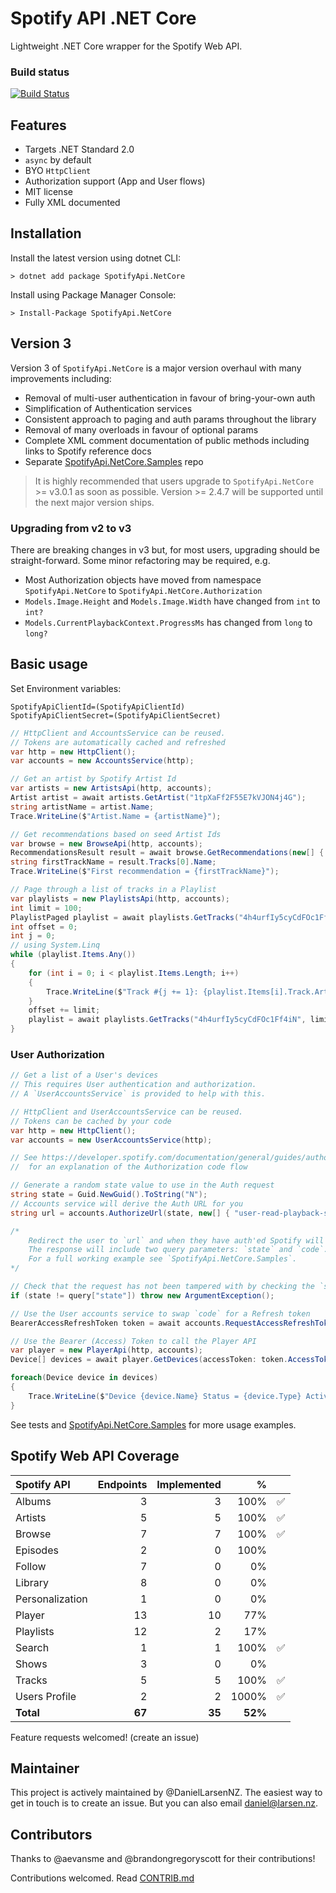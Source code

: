 # Spotify API .NET Core

Lightweight .NET Core wrapper for the Spotify Web API.

### Build status

[![Build Status](https://dev.azure.com/daniellarsennz/SpotifyApi.NetCore/_apis/build/status/SpotifyApi.NetCore-Build)](https://dev.azure.com/daniellarsennz/SpotifyApi.NetCore/_build/latest?definitionId=9)

## Features 

* Targets .NET Standard 2.0
* `async` by default
* BYO `HttpClient`
* Authorization support (App and User flows)
* MIT license
* Fully XML documented

## Installation

Install the latest version using dotnet CLI:

    > dotnet add package SpotifyApi.NetCore

Install using Package Manager Console:

    > Install-Package SpotifyApi.NetCore

## Version 3

Version 3 of `SpotifyApi.NetCore` is a major version overhaul with many improvements including:

* Removal of multi-user authentication in favour of bring-your-own auth
* Simplification of Authentication services
* Consistent approach to paging and auth params throughout the library
* Removal of many overloads in favour of optional params
* Complete XML comment documentation of public methods including links to Spotify reference docs
* Separate [SpotifyApi.NetCore.Samples] repo

> It is highly recommended that users upgrade to `SpotifyApi.NetCore` >= v3.0.1 as soon as possible. 
> Version >= 2.4.7 will be supported until the next major version ships.

### Upgrading from v2 to v3

There are breaking changes in v3 but, for most users, upgrading should be straight-forward. Some minor 
refactoring may be required, e.g.

* Most Authorization objects have moved from namespace `SpotifyApi.NetCore` to `SpotifyApi.NetCore.Authorization`
* `Models.Image.Height` and `Models.Image.Width` have changed from `int` to `int?`
* `Models.CurrentPlaybackContext.ProgressMs` has changed from `long` to `long?`

## Basic usage

Set Environment variables:
    
    SpotifyApiClientId=(SpotifyApiClientId)
    SpotifyApiClientSecret=(SpotifyApiClientSecret)

```csharp
// HttpClient and AccountsService can be reused. 
// Tokens are automatically cached and refreshed
var http = new HttpClient();
var accounts = new AccountsService(http);

// Get an artist by Spotify Artist Id
var artists = new ArtistsApi(http, accounts);
Artist artist = await artists.GetArtist("1tpXaFf2F55E7kVJON4j4G");
string artistName = artist.Name;
Trace.WriteLine($"Artist.Name = {artistName}");

// Get recommendations based on seed Artist Ids
var browse = new BrowseApi(http, accounts);
RecommendationsResult result = await browse.GetRecommendations(new[] { "1tpXaFf2F55E7kVJON4j4G", "4Z8W4fKeB5YxbusRsdQVPb" }, null, null);
string firstTrackName = result.Tracks[0].Name;
Trace.WriteLine($"First recommendation = {firstTrackName}");

// Page through a list of tracks in a Playlist
var playlists = new PlaylistsApi(http, accounts);
int limit = 100;
PlaylistPaged playlist = await playlists.GetTracks("4h4urfIy5cyCdFOc1Ff4iN", limit: limit);
int offset = 0;
int j = 0;
// using System.Linq
while (playlist.Items.Any())
{
    for (int i = 0; i < playlist.Items.Length; i++)
    {
        Trace.WriteLine($"Track #{j += 1}: {playlist.Items[i].Track.Artists[0].Name} / {playlist.Items[i].Track.Name}");
    }
    offset += limit;
    playlist = await playlists.GetTracks("4h4urfIy5cyCdFOc1Ff4iN", limit: limit, offset: offset);
}
```

### User Authorization

```csharp
// Get a list of a User's devices
// This requires User authentication and authorization. 
// A `UserAccountsService` is provided to help with this.

// HttpClient and UserAccountsService can be reused. 
// Tokens can be cached by your code
var http = new HttpClient();
var accounts = new UserAccountsService(http);

// See https://developer.spotify.com/documentation/general/guides/authorization-guide/#authorization-code-flow
//  for an explanation of the Authorization code flow

// Generate a random state value to use in the Auth request
string state = Guid.NewGuid().ToString("N");
// Accounts service will derive the Auth URL for you
string url = accounts.AuthorizeUrl(state, new[] { "user-read-playback-state" });

/*
    Redirect the user to `url` and when they have auth'ed Spotify will redirect to your reply URL
    The response will include two query parameters: `state` and `code`.
    For a full working example see `SpotifyApi.NetCore.Samples`.
*/

// Check that the request has not been tampered with by checking the `state` value matches
if (state != query["state"]) throw new ArgumentException();

// Use the User accounts service to swap `code` for a Refresh token
BearerAccessRefreshToken token = await accounts.RequestAccessRefreshToken(query["code"]);

// Use the Bearer (Access) Token to call the Player API
var player = new PlayerApi(http, accounts);
Device[] devices = await player.GetDevices(accessToken: token.AccessToken);

foreach(Device device in devices)
{
    Trace.WriteLine($"Device {device.Name} Status = {device.Type} Active = {device.IsActive}");
}

```

See tests and [SpotifyApi.NetCore.Samples] for more usage examples.

## Spotify Web API Coverage

| Spotify API | Endpoints | Implemented | % | |
| :---------- | --------: | ----------: | -: | - |
| Albums | 3 | 3 | 100% | ✅ |
| Artists | 5 | 5 | 100% | ✅ |
| Browse | 7 | 7 | 100% | ✅ |
| Episodes | 2 | 0 | 100% | |
| Follow | 7 | 0 | 0% |
| Library | 8 | 0 | 0% |
| Personalization | 1 | 0 | 0% |
| Player | 13 | 10 | 77% |
| Playlists | 12 | 2 | 17% |
| Search | 1 | 1 | 100% | ✅ |
| Shows | 3 | 0 | 0% | |
| Tracks | 5 | 5 | 100% | ✅ |
| Users Profile | 2 | 2 | 1000% | ✅ |
| **Total** | **67** | **35** | **52%** |

Feature requests welcomed! (create an issue)

## Maintainer

This project is actively maintained by @DanielLarsenNZ. The easiest way to get in touch is to create an issue. But you can also email daniel@larsen.nz.

## Contributors

Thanks to @aevansme and @brandongregoryscott for their contributions!

Contributions welcomed. Read [CONTRIB.md](./CONTRIB.md)

[SpotifyApi.NetCore.Samples]:https://github.com/Ringobot/SpotifyApi.NetCore.Samples

